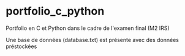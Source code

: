 # portfolio_c_python
Portfolio en C et Python dans le cadre de l'examen final (M2 IRS)

Une base de données (database.txt) est présente avec des données préstockées
